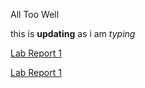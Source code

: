 All Too Well

this is **updating** as i am _typing_

[Lab Report 1](lab-report-1-week-0.html)

[Lab Report 1](https://vdamani.github.io/CSE15L-LAB-REPORTS/lab-report-1-week-0.html)